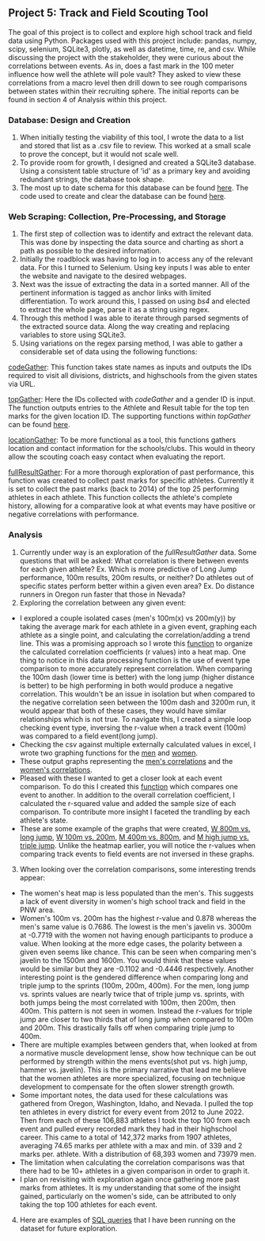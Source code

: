 ## Project 5: Track and Field Scouting Tool

The goal of this project is to collect and explore high school track and field data using Python. Packages used with this project include: pandas, numpy, scipy, selenium, SQLite3, plotly, as well as datetime, time, re, and csv. While discussing the project with the stakeholder, they were curious about the correlations between events. As in, does a fast mark in the 100 meter influence how well the athlete will pole vault? They asked to view these correlations from a macro level then drill down to see rough comparisons between states within their recruiting sphere. The initial reports can be found in section 4 of Analysis within this project.  

### **Database: Design and Creation**

1. When initially testing the viability of this tool, I wrote the data to a list and stored that list as a .csv file to review. This worked at a small scale to prove the concept, but it would not scale well.
2. To provide room for growth, I designed and created a SQLite3 database. Using a consistent table structure of 'id' as a primary key and avoiding redundant strings, the database took shape.
3. The most up to date schema for this database can be found [here](https://github.com/JamesWheeler4/James_Portfolio/blob/main/Proj_5%20Track%20and%20Field%20Scouting/images/APDB_Schema_20220621.pdf). The code used to create and clear the database can be found [here](https://github.com/JamesWheeler4/James_Portfolio/blob/main/Proj_5%20Track%20and%20Field%20Scouting/python/APDB.py).

### **Web Scraping: Collection, Pre-Processing, and Storage**

1. The first step of collection was to identify and extract the relevant data. This was done by inspecting the data source and charting as short a path as possible to the desired information.
2. Initially the roadblock was having to log in to access any of the relevant data. For this I turned to Selenium. Using key inputs I was able to enter the website and navigate to the desired webpages.
3. Next was the issue of extracting the data in a sorted manner. All of the pertinent information is tagged as anchor links with limited differentiation. To work around this, I passed on using *bs4* and elected to extract the whole page, parse it as a string using regex.
4. Through this method I was able to iterate through parsed segments of the extracted source data. Along the way creating and replacing variables to store using SQLite3.
5. Using variations on the regex parsing method, I was able to gather a considerable set of data using the following functions:
  
[codeGather](https://github.com/JamesWheeler4/James_Portfolio/blob/main/Proj_5%20Track%20and%20Field%20Scouting/python/codeGather.py): This function takes state names as inputs and outputs the IDs required to visit all divisions, districts, and highschools from the given states via URL. 
  
[topGather](https://github.com/JamesWheeler4/James_Portfolio/blob/main/Proj_5%20Track%20and%20Field%20Scouting/python/topGather.py): Here the IDs collected with *codeGather* and a gender ID is input. The function outputs entries to the Athlete and Result table for the top ten marks for the given location ID. The supporting functions within *topGather* can be found [here](https://github.com/JamesWheeler4/James_Portfolio/blob/main/Proj_5%20Track%20and%20Field%20Scouting/python/topGatherSup.py).
  
[locationGather](https://github.com/JamesWheeler4/James_Portfolio/blob/main/Proj_5%20Track%20and%20Field%20Scouting/python/locationGather.py): To be more functional as a tool, this functions gathers location and contact information for the schools/clubs. This would in theory allow the scouting coach easy contact when evaluating the report.
  
[fullResultGather](https://github.com/JamesWheeler4/James_Portfolio/blob/main/Proj_5%20Track%20and%20Field%20Scouting/python/fullResultGather.py): For a more thorough exploration of past performance, this function was created to collect past marks for specific athletes. Currently it is set to collect the past marks (back to 2014) of the top 25 performing athletes in each athlete. This function collects the athlete's complete history, allowing for a comparative look at what events may have positive or negative correlations with performance.

### **Analysis**
1. Currently under way is an exploration of the *fullResultGather* data. Some questions that will be asked: What correlation is there between events for each given athlete? Ex. Which is more predictive of Long Jump performance, 100m results, 200m results, or neither? Do athletes out of specific states perform better within a given even area? Ex. Do distance runners in Oregon run faster that those in Nevada?
2. Exploring the correlation between any given event: 
- I explored a couple isolated cases (men's 100m(x) vs 200m(y)) by taking the average mark for each athlete in a given event, graphing each athlete as a single point, and calculating the correlation/adding a trend line. This was a promising approach so I wrote this [function](https://github.com/JamesWheeler4/James_Portfolio/blob/main/Proj_5%20Track%20and%20Field%20Scouting/python/graphCorData.py) to organize the calculated correlation coefficients (r values) into a heat map. One thing to notice in this data processing function is the use of event type comparison to more accurately represent correlation. When comparing the 100m dash (lower time is better) with the long jump (higher distance is better) to be high performing in both would produce a negative correlation. This wouldn't be an issue in isolation but when compared to the negative correlation seen between the 100m dash and 3200m run, it would appear that both of these cases, they would have similar relationships which is not true. To navigate this, I created a simple loop checking event type, inversing the r-value when a track event (100m) was compared to a field event(long jump). 
- Checking the csv against multiple externally calculated values in excel, I wrote two graphing functions for the [men](https://github.com/JamesWheeler4/James_Portfolio/blob/main/Proj_5%20Track%20and%20Field%20Scouting/python/graphMenCor.py) and [women](https://github.com/JamesWheeler4/James_Portfolio/blob/main/Proj_5%20Track%20and%20Field%20Scouting/python/graphWomenCor.py). 
- These output graphs representing the [men's correlations](https://github.com/JamesWheeler4/James_Portfolio/blob/main/Proj_5%20Track%20and%20Field%20Scouting/images/Men's%20Correlation%20Heatmap.png) and the [women's correlations](https://github.com/JamesWheeler4/James_Portfolio/blob/main/Proj_5%20Track%20and%20Field%20Scouting/images/Women's%20Correlation%20Heatmap.png). 
- Pleased with these I wanted to get a closer look at each event comparison. To do this I created this [function](https://github.com/JamesWheeler4/James_Portfolio/blob/main/Proj_5%20Track%20and%20Field%20Scouting/python/graphEventEvent.py) which compares one event to another. In addition to the overall correlation coefficient, I calculated the r-squared value and added the sample size of each comparison. To contribute more insight I faceted the trandling by each athlete's state. 
- These are some example of the graphs that were created, [W 800m vs. long jump](https://github.com/JamesWheeler4/James_Portfolio/blob/main/Proj_5%20Track%20and%20Field%20Scouting/images/Female's%20800m%20vs.%20lj.png), [W 100m vs. 200m](https://github.com/JamesWheeler4/James_Portfolio/blob/main/Proj_5%20Track%20and%20Field%20Scouting/images/Female's%20100m%20vs.%20200m.png), [M 400m vs. 800m](https://github.com/JamesWheeler4/James_Portfolio/blob/main/Proj_5%20Track%20and%20Field%20Scouting/images/Male's%20400m%20vs.%20800m.png), and [M high jump vs. triple jump](https://github.com/JamesWheeler4/James_Portfolio/blob/main/Proj_5%20Track%20and%20Field%20Scouting/images/Male's%20hj%20vs.%20tj.png). Unlike the heatmap earlier, you will notice the r-values when comparing track events to field events are not inversed in these graphs.
3. When looking over the correlation comparisons, some interesting trends appear:
- The women's heat map is less populated than the men's. This suggests a lack of event diversity in women's high school track and field in the PNW area. 
- Women's 100m vs. 200m has the highest r-value and 0.878 whereas the men's same value is 0.7686. The lowest is the men's javelin vs. 3000m at -0.7719 with the women not having enough participants to produce a value. When looking at the more edge cases, the polarity between a given even seems like chance. This can be seen when comparing men's javelin to the 1500m and 1600m. You would think that these values would be similar but they are -0.1102 and -0.4446 respectively. Another interesting point is the gendered difference when comparing long and triple jump to the sprints (100m, 200m, 400m). For the men, long jump vs. sprints values are nearly twice that of triple jump vs. sprints, with both jumps being the most correlated with 100m, then 200m, then 400m. This pattern is not seen in women. Instead the r-values for triple jump are closer to two thirds that of long jump when compared to 100m and 200m. This drastically falls off when comparing triple jump to 400m. 
- There are multiple examples between genders that, when looked at from a normative muscle development lense, show how technique can be out performed by strength within the mens events(shot put vs. high jump, hammer vs. javelin). This is the primary narrative that lead me believe that the women athletes are more specialized, focusing on technique development to compensate for the often slower strength growth. 
- Some important notes, the data used for these calculations was gathered from Oregon, Washington, Idaho, and Nevada. I pulled the top ten athletes in every district for every event from 2012 to June 2022. Then from each of these 106,883 athletes I took the top 100 from each event and pulled every recorded mark they had in their highschool career. This came to a total of 142,372 marks from 1907 athletes, averaging 74.65 marks per athlete with a max and min. of 339 and 2 marks per.  athlete. With a distribution of 68,393 women and 73979 men. 
- The limitation when calculating the correlation comparisons was that there had to be 10+ athletes in a given comparison in order to graph it.
- I plan on revisiting with exploration again once gathering more past marks from athletes. It is my understanding that some of the insight gained, particularly on the women's side, can be attributed to only taking the top 100 athletes for each event.

4. Here are examples of [SQL queries](https://github.com/JamesWheeler4/James_Portfolio/blob/main/Proj_5%20Track%20and%20Field%20Scouting/python/futureQueries.py) that I have been running on the dataset for future exploration.
